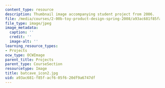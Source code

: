 ```yaml
---
content_type: resource
description: Thumbnail image accompanying student project from 2006.
file: /media/courses/2-00b-toy-product-design-spring-2008/a93ac681f85facf605f620df9a6747df_batcave_icon2.jpg
file_type: image/jpeg
image_metadata:
  caption: ''
  credit: ''
  image-alt: ''
learning_resource_types:
- Projects
ocw_type: OCWImage
parent_title: Projects
parent_type: CourseSection
resourcetype: Image
title: batcave_icon2.jpg
uid: a93ac681-f85f-acf6-05f6-20df9a6747df
---
```

